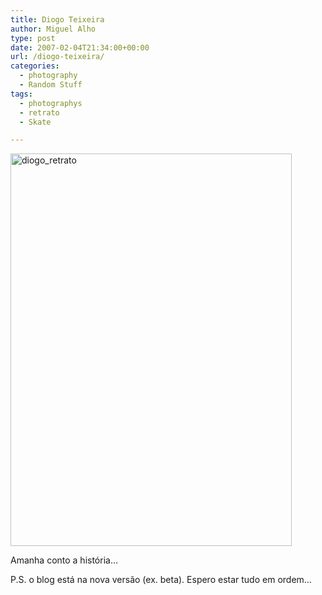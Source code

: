 ```yaml
---
title: Diogo Teixeira
author: Miguel Alho
type: post
date: 2007-02-04T21:34:00+00:00
url: /diogo-teixeira/
categories:
  - photography
  - Random Stuff
tags:
  - photographys
  - retrato
  - Skate

---
```

[<img src="http://farm1.static.flickr.com/162/379737145_4165bb8e3a_o.jpg" width="450" height="628" alt="diogo_retrato" />][1]

Amanha conto a história&#8230;

P.S. o blog está na nova versão (ex. beta). Espero estar tudo em ordem&#8230;

 [1]: http://www.flickr.com/photos/mytymyky/379737145/ "Photo Sharing"